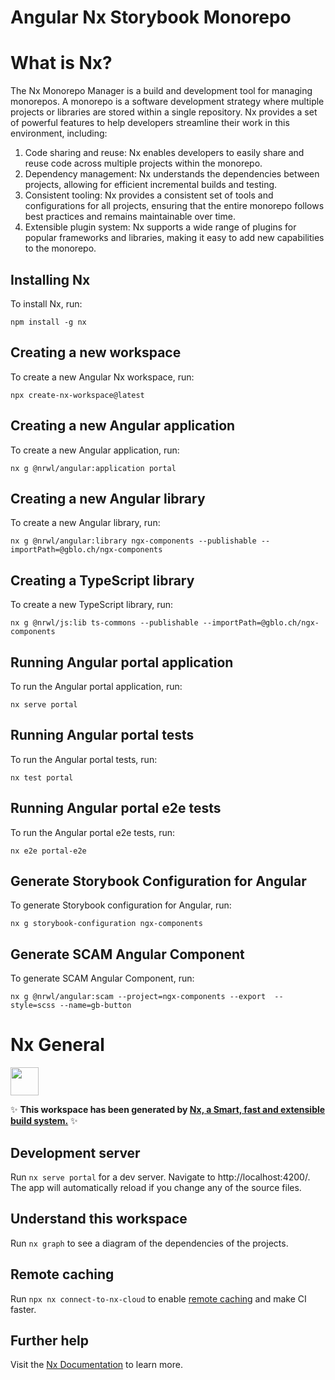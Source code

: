 # Angular Nx Storybook Monorepo

# What is Nx?
The Nx Monorepo Manager is a build and development tool for managing monorepos. A monorepo is a software development strategy where multiple projects or libraries are stored within a single repository. Nx provides a set of powerful features to help developers streamline their work in this environment, including:

1. Code sharing and reuse: Nx enables developers to easily share and reuse code across multiple projects within the monorepo.
1. Dependency management: Nx understands the dependencies between projects, allowing for efficient incremental builds and testing.
1. Consistent tooling: Nx provides a consistent set of tools and configurations for all projects, ensuring that the entire monorepo follows best practices and remains maintainable over time.
1. Extensible plugin system: Nx supports a wide range of plugins for popular frameworks and libraries, making it easy to add new capabilities to the monorepo.

## Installing Nx

To install Nx, run:

```shell
npm install -g nx
```

## Creating a new workspace

To create a new Angular Nx workspace, run:

```shell
npx create-nx-workspace@latest
```

## Creating a new Angular application

To create a new Angular application, run:

```shell
nx g @nrwl/angular:application portal
```

## Creating a new Angular library

To create a new Angular library, run:

```shell
nx g @nrwl/angular:library ngx-components --publishable --importPath=@gblo.ch/ngx-components
```

## Creating a TypeScript library

To create a new TypeScript library, run:

```shell
nx g @nrwl/js:lib ts-commons --publishable --importPath=@gblo.ch/ngx-components
```

## Running Angular portal application

To run the Angular portal application, run:

```shell
nx serve portal
```

## Running Angular portal tests

To run the Angular portal tests, run:

```shell
nx test portal
```

## Running Angular portal e2e tests

To run the Angular portal e2e tests, run:

```shell
nx e2e portal-e2e
```

## Generate Storybook Configuration for Angular

To generate Storybook configuration for Angular, run:

```shell
nx g storybook-configuration ngx-components
```

## Generate SCAM Angular Component

To generate SCAM Angular Component, run:

```shell
nx g @nrwl/angular:scam --project=ngx-components --export  --style=scss --name=gb-button
```

# Nx General

<a alt="Nx logo" href="https://nx.dev" target="_blank" rel="noreferrer"><img src="https://raw.githubusercontent.com/nrwl/nx/master/images/nx-logo.png" width="45"></a>

✨ **This workspace has been generated by [Nx, a Smart, fast and extensible build system.](https://nx.dev)** ✨

## Development server

Run `nx serve portal` for a dev server. Navigate to http://localhost:4200/. The app will automatically reload if you change any of the source files.

## Understand this workspace

Run `nx graph` to see a diagram of the dependencies of the projects.

## Remote caching

Run `npx nx connect-to-nx-cloud` to enable [remote caching](https://nx.app) and make CI faster.

## Further help

Visit the [Nx Documentation](https://nx.dev) to learn more.
